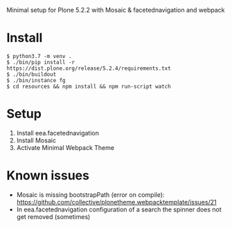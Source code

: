 Minimal setup for Plone 5.2.2 with Mosaic & facetednavigation and webpack 

# Install

    $ python3.7 -m venv .
    $ ./bin/pip install -r https://dist.plone.org/release/5.2.4/requirements.txt
    $ ./bin/buildout
    $ ./bin/instance fg
    $ cd resources && npm install && npm run-script watch

# Setup

1. Install eea.facetednavigation
2. Install Mosaic
3. Activate  Minimal Webpack Theme

# Known issues

- Mosaic is missing bootstrapPath (error on compile): https://github.com/collective/plonetheme.webpacktemplate/issues/21 
- In eea.facetednavigation configuration of a search the spinner does not get removed (sometimes)  
